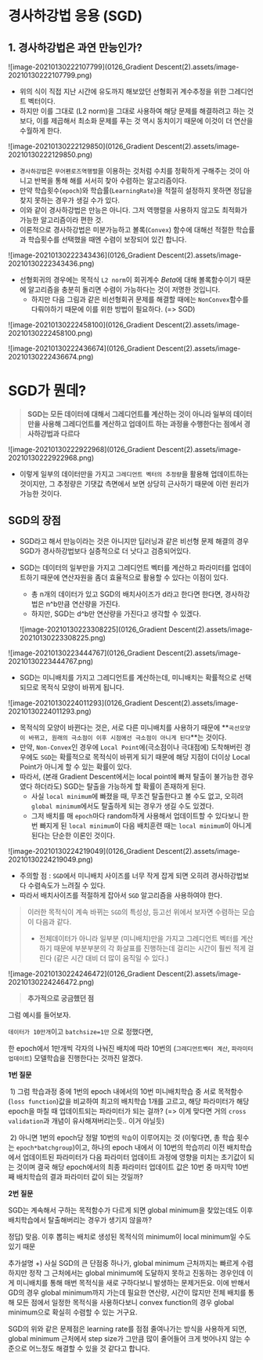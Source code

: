 # 경사하강법 응용 (SGD)

## 1. 경사하강법은 과연 만능인가?



![image-20210130222107799](0126_Gradient Descent(2).assets/image-20210130222107799.png)

- 위의 식이 직접 지난 시간에 유도까지 해보았던 선형회귀 계수추정을 위한 그레디언트 벡터이다.
- 하지만 이를 그대로 (L2 norm)을 그대로 사용하여 해당 문제를 해결하려고 하는 것보다, 이를 제곱해서 최소화 문제를 푸는 것 역시 동치이기 때문에 이것이 더 연산을 수월하게 한다.

![image-20210130222129850](0126_Gradient Descent(2).assets/image-20210130222129850.png)

- `경사하강법`은 `무어펜로즈역행렬`을 이용하는 것처럼 수치를 정확하게 구해주는 것이 아니고 반복을 통해 해를 서서히 찾아 수렴하는 알고리즘이다.
- 만약 학습횟수(`epoch`)와 학습률(`LearningRate`)을 적절히 설정하지 못하면  정답을 찾지 못하는 경우가 생길 수가 있다.
- 이와 같이 경사하강법은 만능은 아니다. 그저 역행렬을 사용하지 않고도 최적화가 가능한 알고리즘이라 편한 것.
- 이론적으로 경사하강법은 미분가능하고 볼록(`Convex`) 함수에 대해선 적절한 학습률과 학습횟수를 선택했을 때엔 수렴이 보장되어 있긴 합니다.

![image-20210130222343436](0126_Gradient Descent(2).assets/image-20210130222343436.png)



- 선형회귀의 경우에는 목적식 `L2 norm`이 회귀계수 *Beta*에 대해 볼록함수이기 때문에 알고리즘을 충분히 돌리면 수렴이 가능하다는 것이 저명한 것입니다.
  - 하지만 다음 그림과 같은 비선형회귀 문제를 해결할 때에는 `NonConvex`함수를 다뤄야하기 때문에 이를 위한 방법이 필요하다. (=> SGD)

![image-20210130222458100](0126_Gradient Descent(2).assets/image-20210130222458100.png)



![image-20210130222436674](0126_Gradient Descent(2).assets/image-20210130222436674.png)



# SGD가 뭔데?

> **SGD는 모든 데이터에 대해서 그레디언트를 계산하는 것이 아니라 일부의 데이터만을 사용해 그레디언트를 계산하고 업데이트 하는 과정을 수행한다는 점에서 경사하강법과 다르다**



![image-20210130222922968](0126_Gradient Descent(2).assets/image-20210130222922968.png)

- 이렇게 일부의 데이터만을 가지고 `그레디언트 벡터의 추정량`을 활용해 업데이트하는 것이지만, 그 추정량은 기댓값 측면에서 보면 상당히 근사하기 때문에 이런 원리가 가능한 것이다.



## SGD의 장점

- SGD라고 해서 만능이라는 것은 아니지만 딥러닝과 같은 비선형 문제 해결의 경우 SGD가 경사하강법보다 실증적으로 더 낫다고 검증되어있다.

- SGD는 데이터의 일부만을 가지고 그레디언트 벡터를 계산하고 파라미터를 업데이트하기 때문에 연산자원을 좀더 효율적으로 활용할 수 있다는 이점이 있다.

  - 총 n개의 데이터가 있고 SGD의 배치사이즈가 d라고 한다면 한다면, 경사하강법은 n^b만큼 연산량을 가진다.
  - 하지만, SGD는 d^b만 연산량을 가진다고 생각할 수 있겠다. 

  

  ![image-20210130223308225](0126_Gradient Descent(2).assets/image-20210130223308225.png)

![image-20210130223444767](0126_Gradient Descent(2).assets/image-20210130223444767.png)



- SGD는 미니배치를 가지고 그레디언트를 계산하는데, 미니배치는 확률적으로 선택되므로 목적식 모양이 바뀌게 됩니다.

![image-20210130224011293](0126_Gradient Descent(2).assets/image-20210130224011293.png)



- 목적식의 모양이 바뀐다는 것은, 서로 다른 미니배치를 사용하기 때문에 **`곡선모양이 바뀌고, 원래의 극소점이 이후 시점에선 극소점이 아니게 된다`**는 것이다.
- 만약, `Non-Convex`인 경우에 `Local Point`에(극소점이나 극대점에) 도착해버린 경우에도 `SGD`는 확률적으로 목적식이 바뀌게 되기 때문에 해당 지점이 더이상 Local Point가 아니게 할 수 있는 확률이 있다.
- 따라서, (본래 Gradient Descent에서는 local point에 빠져 탈출이 불가능한 경우였다 하더라도)  SGD는 탈출을 가능하게 할 확률이 존재하게 된다.
  - 사실 `local minimum`에 빠졌을 때, 무조건 탈출한다고 볼 수도 없고, 오히려 `global minimum`에서도 탈출하게 되는 경우가 생길 수도 있겠다.
  - 그저 배치를 매 `epoch`마다 random하게 사용해서 업데이트할 수 있다보니 한번 빠지게 된 `local minimum`이 다음 배치훈련 때는 `local minimum`이 아니게 된다는 단순한 이론인 것이다.



![image-20210130224219049](0126_Gradient Descent(2).assets/image-20210130224219049.png)

- 주의할 점 : `SGD`에서 미니배치 사이즈를 너무 작게 잡게 되면 오히려 경사하강법보다 수렴속도가 느려질 수 있다.
- 따라서 배치사이즈를 적절하게 잡아서 `SGD` 알고리즘을 사용하여야 한다.



> 이러한 목적식이 계속 바뀌는 `SGD`의 특성상, 등고선 위에서 보자면 수렴하는 모습이 다음과 같다.
>
> - 전체데이터가 아니라 일부분 (미니배치)만을 가지고 그레디언트 벡터를 계산하기 때문에 부분부분의 각 화살표를 진행하는데 걸리는 시간이 훨씬 적게 걸린다 (같은 시간 대비 더 많이 움직일 수 있다.)
>

![image-20210130224246472](0126_Gradient Descent(2).assets/image-20210130224246472.png)



> **추가적으로 궁금했던 점**

그럼 예시를 들어보자.

`데이터가 10만개`이고 `batchsize=1만` 으로 정했다면,

한 epoch에서 1만개씩 각자의 나눠진 배치에 따라 10번의 (`그레디언트벡터 계산`, `파라미터 업데이트`) 모델학습을 진행한다는 것까진 알겠다.

**1번 질문**

​	1) 그럼 학습과정 중에 1번의 epoch 내에서의 10번 미니배치학습 중 서로 목적함수(`loss function`)값을 비교하여 최고의 배치학습 1개를 고르고, 해당 파라미터가 해당 epoch을 마칠 때 업데이트되는 파라미터가 되는 걸까? (=> 이게 맞다면 거의 `cross validation`과 개념이 유사해져버리는듯.. 이거 아닐듯)

​	2) 아니면 1번의 epoch당 정말 10번의 `학습`이 이루어지는 것 (이렇다면, 총 학습 횟수는 `epoch*batchgroup`)이고, 하나의 epoch 내에서 이 10번의 학습끼리 이전 배치학습에서 업데이트된 파라미터가 다음 파라미터 업데이트 과정에 영향을 미치는 초기값이 되는 것이며 결국 해당 epoch에서의 최종 파라미터 업데이트 값은 10번 중 마지막 10번째 배치학습의 결과 파라미터 값이 되는 것일까?



**2번 질문**

SGD는 계속해서 구하는 목적함수가 다르게 되면 global minimum을 찾았는데도 이후 배치학습에서 탈출해버리는 경우가 생기지 않을까?

정답) 맞음. 이후 뽑히는 배치로 생성된 목적식의 minimum이 local minimum일 수도 있기 때문



추가설명 +) 사실 SGD의 큰 단점중 하나가, global minimum 근처까지는 빠르게 수렴하지만 정작 그 근처에서는 global minimum에 도달하지 못하고 진동하는 경우인데 이게 미니배치를 통해 매번 목적식을 새로 구하다보니 발생하는 문제거든요. 이에 반해서 GD의 경우 global minimum까지 가는데 필요한 연산량, 시간이 많지만 전체 배치를 통해 모든 점에서 일정한 목적식을 사용하다보니 convex function의 경우 global minimum으로 확실히 수렴할 수 있는 거구요.

SGD의 위와 같은 문제점은 learning rate를 점점 줄여나가는 방식을 사용하게 되면, global minimum 근처에서 step size가 그만큼 많이 줄어들어 크게 벗어나지 않는 수준으로 어느정도 해결할 수 있을 것 같다고 합니다.